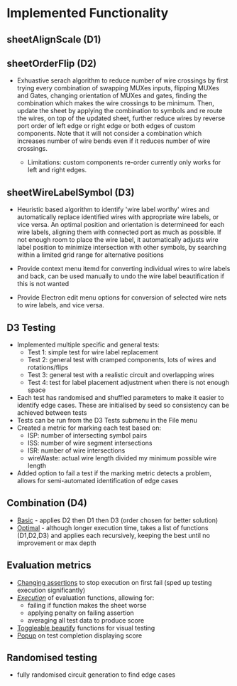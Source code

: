 # Implemented Functionality

## sheetAlignScale (D1)





## sheetOrderFlip (D2)
- Exhuastive serach algorithm to reduce number of wire crossings by first trying every combination of swapping MUXes inputs, flipping MUXes and Gates, changing orientation of MUXes and gates, finding the combination which makes the wire crossings to be minimum. Then, update the sheet by applying the combination to symbols and re route the wires, on top of the updated sheet, further reduce wires by reverse port order of left edge or right edge or both edges of custom components. Note that it will not consider a combination which increases number of wire bends even if it reduces number of wire crossings.

    - Limitations: custom components re-order currently only works for left and right edges. 



## sheetWireLabelSymbol (D3)

- Heuristic based algorithm to identify 'wire label worthy' wires and automatically replace identified wires with appropriate wire labels, or vice versa. An optimal position and orientation is determineed for each wire labels, aligning them with connected port as much as possible. If not enough room to place the wire label, it automatically adjusts wire label position to minimize intersection with other symbols, by searching within a limited grid range for alternative positions

- Provide context menu itemd for converting individual wires to wire labels and back, can be used manually to undo the wire label beautification if this is not wanted

- Provide Electron edit menu options for conversion of selected wire nets to wire labels, and vice versa.

## D3 Testing

- Implemented multiple specific and general tests:
  - Test 1: simple test for wire label replacement
  - Test 2: general test with cramped components, lots of wires and rotations/flips
  - Test 3: general test with a realistic circuit and overlapping wires
  - Test 4: test for label placement adjustment when there is not enough space
- Each test has randomised and shuffled parameters to make it easier to identify edge cases. These are initialised by seed so consistency can be achieved between tests
- Tests can be run from the D3 Tests submenu in the File menu
- Created a metric for marking each test based on:
  - ISP: number of intersecting symbol pairs
  - ISS: number of wire segment intersections
  - ISR: number of wire intersections
  - wireWaste: actual wire length divided my minimum possible wire length
- Added option to fail a test if the marking metric detects a problem, allows for semi-automated identification of edge cases    

## Combination (D4)
- <u>Basic</u> - applies D2 then D1 then D3 (order chosen for better solution)
- <u>Optimal</u> - although longer execution time, takes a list of functions (D1,D2,D3) and applies each recursively, keeping the best until no improvement or max depth


## Evaluation metrics
- <u>Changing assertions</u> to stop execution on first fail (sped up testing execution significantly)
- <u>*Execution*</u> of evaluation functions, allowing for: 
    - failing if function makes the sheet worse  
    - applying penalty on failing assertion
    - averaging all test data to produce score
- <u>Toggleable beautify</u> functions for visual testing
- <u>Popup</u> on test completion displaying score


## Randomised testing
- fully randomised circuit generation to find edge cases